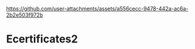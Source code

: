 

https://github.com/user-attachments/assets/a556cecc-9478-442a-ac6a-2b2e503f972b


# Ecertificates2
 
